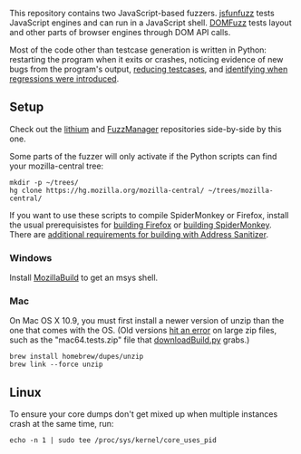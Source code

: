 This repository contains two JavaScript-based fuzzers. [jsfunfuzz](js) tests JavaScript engines and can run in a JavaScript shell. [DOMFuzz](dom) tests layout and other parts of browser engines through DOM API calls.

Most of the code other than testcase generation is written in Python: restarting the program when it exits or crashes, noticing evidence of new bugs from the program's output, [reducing testcases](https://github.com/MozillaSecurity/lithium/), and [identifying when regressions were introduced](autobisect-js).


## Setup

Check out the [lithium](https://github.com/MozillaSecurity/lithium/) and [FuzzManager](https://github.com/MozillaSecurity/FuzzManager) repositories side-by-side by this one.

Some parts of the fuzzer will only activate if the Python scripts can find your mozilla-central tree:
```
mkdir -p ~/trees/
hg clone https://hg.mozilla.org/mozilla-central/ ~/trees/mozilla-central/
```

If you want to use these scripts to compile SpiderMonkey or Firefox, install the usual prerequisistes for [building Firefox](https://developer.mozilla.org/en-US/docs/Mozilla/Developer_guide/Build_Instructions) or [building SpiderMonkey](https://developer.mozilla.org/en-US/docs/Mozilla/Projects/SpiderMonkey/Build_Documentation). There are [additional requirements for building with Address Sanitizer](https://developer.mozilla.org/en-US/docs/Mozilla/Testing/Firefox_and_Address_Sanitizer).


### Windows

Install [MozillaBuild](https://wiki.mozilla.org/MozillaBuild) to get an msys shell.


### Mac

On Mac OS X 10.9, you must first install a newer version of unzip than the one that comes with the OS. (Old versions [hit an error](https://bugzilla.mozilla.org/show_bug.cgi?id=1032391) on large zip files, such as the "mac64.tests.zip" file that [downloadBuild.py](util/downloadBuild.py) grabs.)

```
brew install homebrew/dupes/unzip
brew link --force unzip
```


## Linux

To ensure your core dumps don't get mixed up when multiple instances crash at the same time, run:
```
echo -n 1 | sudo tee /proc/sys/kernel/core_uses_pid
```
